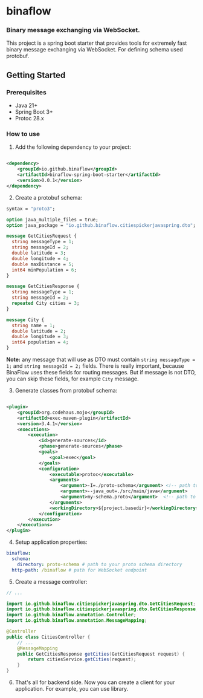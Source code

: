 # binaflow

### Binary message exchanging via WebSocket.

This project is a spring boot starter that provides tools for extremely fast binary message exchanging via WebSocket.
For defining schema used protobuf.

## Getting Started

### Prerequisites

- Java 21+
- Spring Boot 3+
- Protoc 28.x

### How to use

1) Add the following dependency to your project:

```xml

<dependency>
    <groupId>io.github.binaflow</groupId>
    <artifactId>binaflow-spring-boot-starter</artifactId>
    <version>0.0.1</version>
</dependency>
```

2) Create a protobuf schema:

```protobuf
syntax = "proto3";

option java_multiple_files = true;
option java_package = "io.github.binaflow.citiespickerjavaspring.dto"; // define package for generated classes

message GetCitiesRequest {
  string messageType = 1;
  string messageId = 2;
  double latitude = 3;
  double longitude = 4;
  double maxDistance = 5;
  int64 minPopulation = 6;
}

message GetCitiesResponse {
  string messageType = 1;
  string messageId = 2;
  repeated City cities = 3;
}

message City {
  string name = 1;
  double latitude = 2;
  double longitude = 3;
  int64 population = 4;
}
```

**Note:** any message that will use as DTO must contain `string messageType = 1;` and `string messageId = 2;` fields.
There is really important, because BinaFlow uses these fields for routing messages. But if message is not DTO, you can
skip these fields, for example `City` message.

3) Generate classes from protobuf schema:

```xml

<plugin>
    <groupId>org.codehaus.mojo</groupId>
    <artifactId>exec-maven-plugin</artifactId>
    <version>3.4.1</version>
    <executions>
        <execution>
            <id>generate-sources</id>
            <phase>generate-sources</phase>
            <goals>
                <goal>exec</goal>
            </goals>
            <configuration>
                <executable>protoc</executable>
                <arguments>
                    <argument>-I=./proto-schema</argument> <!-- path to your proto schema directory -->
                    <argument>--java_out=./src/main/java</argument>
                    <argument>my-schema.proto</argument>  <!-- path to your proto schema -->
                </arguments>
                <workingDirectory>${project.basedir}</workingDirectory>
            </configuration>
        </execution>
    </executions>
</plugin>
```

4) Setup application properties:

```yaml
binaflow:
  schema:
    directory: proto-schema # path to your proto schema directory
  http-path: /binaflow # path for WebSocket endpoint
```

5) Create a message controller:

```java
// ...

import io.github.binaflow.citiespickerjavaspring.dto.GetCitiesRequest;
import io.github.binaflow.citiespickerjavaspring.dto.GetCitiesResponse;
import io.github.binaflow.annotation.Controller;
import io.github.binaflow.annotation.MessageMapping;

@Controller
public class CitiesController {
    // ...
    @MessageMapping
    public GetCitiesResponse getCities(GetCitiesRequest request) {
        return citiesService.getCities(request);
    }
}
```

6) That's all for backend side. Now you can create a client for your application. For example, you can use <inset link to npm package> library.